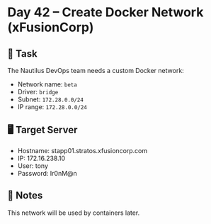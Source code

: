 # Day 42 – Create Docker Network (xFusionCorp)

## 🔧 Task

The Nautilus DevOps team needs a custom Docker network:

- Network name: `beta`
- Driver: `bridge`
- Subnet: `172.28.0.0/24`
- IP range: `172.28.0.0/24`

## 🖥️ Target Server

- Hostname: stapp01.stratos.xfusioncorp.com
- IP: 172.16.238.10
- User: tony
- Password: Ir0nM@n

## 📌 Notes

This network will be used by containers later.
